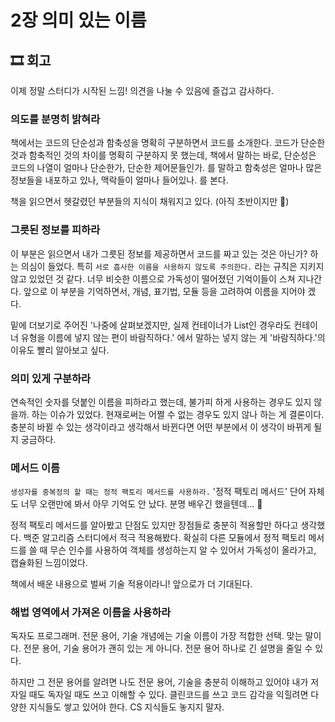 # 2장 의미 있는 이름

## 🎞 회고

이제 정말 스터디가 시작된 느낌! 의견을 나눌 수 있음에 즐겁고 감사하다.

### 의도를 분명히 밝혀라

책에서는 코드의 단순성과 함축성을 명확히 구분하면서 코드를 소개한다. 코드가 단순한 것과 함축적인 것의 차이를 명확히 구분하지 못 했는데, 책에서 말하는 바로, 단순성은 코드의 나열이 얼마나 단순한가, 단순한 제어문들인가. 를 말하고 함축성은 얼마나 많은 정보들을 내포하고 있나, 맥락들이 얼마나 들어있나. 를 본다.

책을 읽으면서 헷갈렸던 부분들의 지식이 채워지고 있다. (아직 초반이지만 🤣)

### 그릇된 정보를 피하라

이 부분은 읽으면서 내가 그릇된 정보를 제공하면서 코드를 짜고 있는 것은 아닌가? 하는 의심이 들었다. 특히 `서로 흡사한 이름을 사용하지 않도록 주의한다.` 라는 규칙은 지키지 않고 있었던 것 같다. 너무 비슷한 이름으로 가독성이 떨어졌던 기억이들이 스쳐 지나간다. 앞으로 이 부분을 기억하면서, 개념, 표기법, 모듈 등을 고려하여 이름을 지어야 겠다.

밑에 더보기로 주어진 '나중에 살펴보겠지만, 실제 컨테이너가 List인 경우라도 컨테이너 유형을 이름에 넣지 않는 편이 바람직하다.' 에서 말하는 넣지 않는 게 '바람직하다.'의 이유도 빨리 알아보고 싶다.

### 의미 있게 구분하라

연속적인 숫자를 덧붙인 이름을 피하라고 했는데, 불가피 하게 사용하는 경우도 있지 않을까. 하는 이슈가 있었다. 현재로써는 어쩔 수 없는 경우도 있지 않나 하는 게 결론이다. 충분히 바뀔 수 있는 생각이라고 생각해서 바뀐다면 어떤 부분에서 이 생각이 바뀌게 될지 궁금하다.

### 메서드 이름

`생성자를 중복정의 할 때는 정적 팩토리 메서드를 사용하라.` '정적 팩토리 메서드' 단어 자체도 너무 오랜만에 봐서 아무 기억도 안 났다. 분명 배우긴 했을텐데... 🥴

정적 팩토리 메서드를 알아봤고 단점도 있지만 장점들로 충분히 적용할만 하다고 생각했다. 백준 알고리즘 스터디에서 적극 적용해봤다. 확실히 다른 모듈에서 정적 팩토리 메서드를 쓸 때 무슨 인수를 사용하여 객체를 생성하는지 알 수 있어서 가독성이 올라가고, 캡슐화된 느낌이었다.

책에서 배운 내용으로 벌써 기술 적용이라니! 앞으로가 더 기대된다.

### 해법 영역에서 가져온 이름을 사용하라

독자도 프로그래머. 전문 용어, 기술 개념에는 기술 이름이 가장 적합한 선택. 맞는 말이다. 전문 용어, 기술 용어가 괜히 있는 게 아니다. 전문 용어 하나로 긴 설명을 줄일 수 있다.

하지만 그 전문 용어를 알려면 나도 전문 용어, 기술을 충분히 이해하고 있어야 내가 저자일 때도 독자일 때도 쓰고 이해할 수 있다. 클린코드를 쓰고 코드 감각을 익힐려면 다양한 지식들도 쌓고 있어야 한다. CS 지식들도 놓지지 말자.